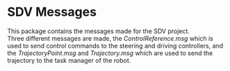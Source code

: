 # SDV Messages
This package contains the messages made for the SDV project.  
Three different messages are made, the *ControlReference.msg* which is used to send control commands to the steering and driving controllers, and the *TrajectoryPoint.msg* and *Trajectory.msg* which are used to send the trajectory to the task manager of the robot.